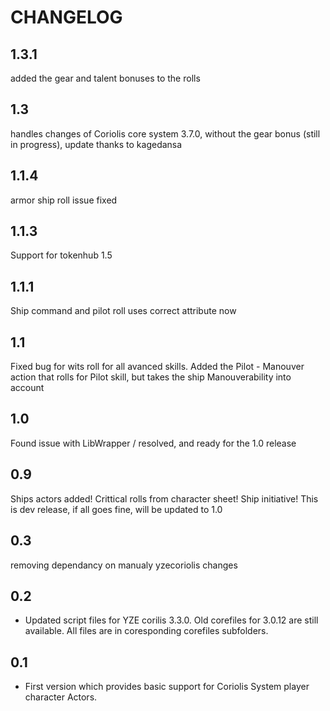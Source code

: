 # CHANGELOG
## 1.3.1 
added the gear and talent bonuses to the rolls

## 1.3
handles changes of Coriolis core system 3.7.0, without the gear bonus (still in progress), update thanks to kagedansa

## 1.1.4
armor ship roll issue fixed

## 1.1.3 
Support for tokenhub 1.5

## 1.1.1
Ship command and pilot roll uses correct attribute now

## 1.1
Fixed bug for wits roll for all avanced skills.
Added the Pilot - Manouver action that rolls for Pilot skill, but takes the ship Manouverability into account

## 1.0
Found issue with LibWrapper / resolved, and ready for the 1.0 release

## 0.9
Ships actors added! Crittical rolls from character sheet! Ship initiative! This is dev release, if all goes fine, will be updated to 1.0

## 0.3 
removing dependancy on manualy yzecoriolis changes


## 0.2

- Updated script files for YZE corilis 3.3.0. Old corefiles for 3.0.12 are still available. All files are in coresponding corefiles subfolders.

## 0.1

- First version which provides basic support for Coriolis System player character Actors.